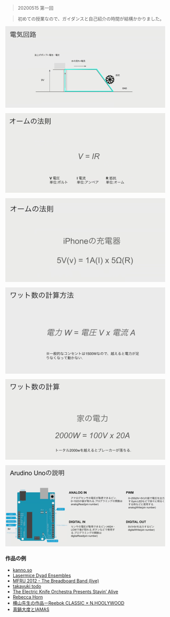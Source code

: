 >20200515 第一回


> 初めての授業なので、ガイダンスと自己紹介の時間が結構かかりました。

![altpng](https://raw.githubusercontent.com/zhengTEIU94/-ohhhhhh/master/藝大授業メモ/5_金曜日/４限電子工作創作研究/200515/1.png)

![altpng](https://raw.githubusercontent.com/zhengTEIU94/-ohhhhhh/master/藝大授業メモ/5_金曜日/４限電子工作創作研究/200515/2.png)

![altpng](https://raw.githubusercontent.com/zhengTEIU94/-ohhhhhh/master/藝大授業メモ/5_金曜日/４限電子工作創作研究/200515/3.png)

![altpng](https://raw.githubusercontent.com/zhengTEIU94/-ohhhhhh/master/藝大授業メモ/5_金曜日/４限電子工作創作研究/200515/4.png)

![altpng](https://raw.githubusercontent.com/zhengTEIU94/-ohhhhhh/master/藝大授業メモ/5_金曜日/４限電子工作創作研究/200515/5.png)

![altpng](https://raw.githubusercontent.com/zhengTEIU94/-ohhhhhh/master/藝大授業メモ/5_金曜日/４限電子工作創作研究/200515/6.png)


### 作品の例

- [kanno.so](http://kanno.so)
- [Lasermice Dyad Ensembles](http://kanno.so/lasermice-dyad-ensembles/)
- [MFRU 2012 - The Breadboard Band (live)](https://www.youtube.com/watch?v=rFsIMpna098)
- [takayuki todo](https://www.youtube.com/watch?v=BJZcGJSK1Z0)
- [The Electric Knife Orchestra Presents Stayin’ Alive](https://vimeo.com/128104334)
- [Rebecca Horn](https://www.tate.org.uk/art/artists/rebecca-horn-2269)
- [横山先生の作品ーReebok CLASSIC × N.HOOLYWOOD](http://figlab.jp/works/reebok-classic-x-n-hoolywood/)
- [真鍋大度とIAMAS](https://www.iamas.ac.jp/interview/005-2/)
